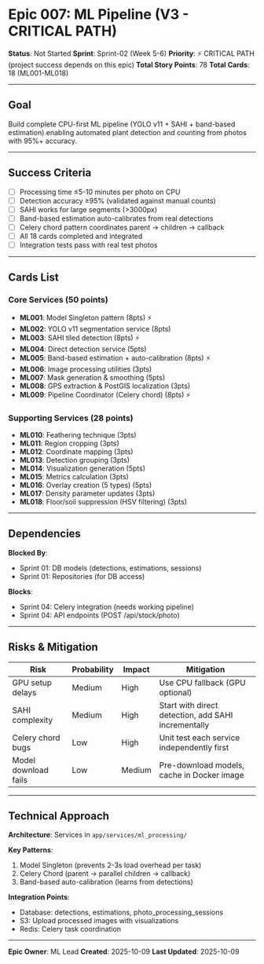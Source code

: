 # Epic 007: ML Pipeline (V3 - CRITICAL PATH)

**Status**: Not Started
**Sprint**: Sprint-02 (Week 5-6)
**Priority**: ⚡ CRITICAL PATH (project success depends on this epic)
**Total Story Points**: 78
**Total Cards**: 18 (ML001-ML018)

---

## Goal

Build complete CPU-first ML pipeline (YOLO v11 + SAHI + band-based estimation) enabling automated plant detection and counting from photos with 95%+ accuracy.

---

## Success Criteria

- [ ] Processing time ≤5-10 minutes per photo on CPU
- [ ] Detection accuracy ≥95% (validated against manual counts)
- [ ] SAHI works for large segments (>3000px)
- [ ] Band-based estimation auto-calibrates from real detections
- [ ] Celery chord pattern coordinates parent → children → callback
- [ ] All 18 cards completed and integrated
- [ ] Integration tests pass with real test photos

---

## Cards List

### Core Services (50 points)
- **ML001**: Model Singleton pattern (8pts) ⚡
- **ML002**: YOLO v11 segmentation service (8pts)
- **ML003**: SAHI tiled detection (8pts) ⚡
- **ML004**: Direct detection service (5pts)
- **ML005**: Band-based estimation + auto-calibration (8pts) ⚡
- **ML006**: Image processing utilities (3pts)
- **ML007**: Mask generation & smoothing (5pts)
- **ML008**: GPS extraction & PostGIS localization (3pts)
- **ML009**: Pipeline Coordinator (Celery chord) (8pts) ⚡

### Supporting Services (28 points)
- **ML010**: Feathering technique (3pts)
- **ML011**: Region cropping (3pts)
- **ML012**: Coordinate mapping (3pts)
- **ML013**: Detection grouping (3pts)
- **ML014**: Visualization generation (5pts)
- **ML015**: Metrics calculation (3pts)
- **ML016**: Overlay creation (5 types) (5pts)
- **ML017**: Density parameter updates (3pts)
- **ML018**: Floor/soil suppression (HSV filtering) (3pts)

---

## Dependencies

**Blocked By**:
- Sprint 01: DB models (detections, estimations, sessions)
- Sprint 01: Repositories (for DB access)

**Blocks**:
- Sprint 04: Celery integration (needs working pipeline)
- Sprint 04: API endpoints (POST /api/stock/photo)

---

## Risks & Mitigation

| Risk | Probability | Impact | Mitigation |
|------|-------------|--------|------------|
| GPU setup delays | Medium | High | Use CPU fallback (GPU optional) |
| SAHI complexity | Medium | High | Start with direct detection, add SAHI incrementally |
| Celery chord bugs | Low | High | Unit test each service independently first |
| Model download fails | Low | Medium | Pre-download models, cache in Docker image |

---

## Technical Approach

**Architecture**: Services in `app/services/ml_processing/`

**Key Patterns**:
1. Model Singleton (prevents 2-3s load overhead per task)
2. Celery Chord (parent → parallel children → callback)
3. Band-based auto-calibration (learns from detections)

**Integration Points**:
- Database: detections, estimations, photo_processing_sessions
- S3: Upload processed images with visualizations
- Redis: Celery task coordination

---

**Epic Owner**: ML Lead
**Created**: 2025-10-09
**Last Updated**: 2025-10-09
